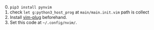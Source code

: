 0. ``pip3 install pynvim``
1. check ``let g:python3_host_prog`` at ``main/main.init.vim`` path is collect
2. Install [vim-plug](https://github.com/junegunn/vim-plug/releases) beforehand.
3. Set this code at ``~/.config/nvim/``.
